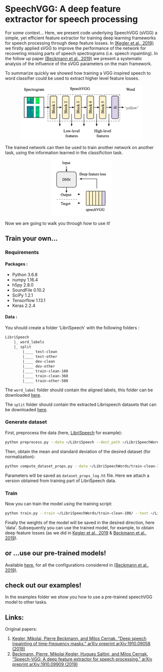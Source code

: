 # SpeechVGG: A deep feature extractor for speech processing

For some context... Here, we present code underlying SpeechVGG (sVGG) a simple, yet efficient feature extractor for training deep learning frameworks for speech processing through deep feature losses. In [(Kegler et al., 2019)](https://arxiv.org/pdf/1910.09058.pdf) we firstly applied sVGG to improve the performance of the network for recovering missing parts of speech spectrograms (i.e. speech inpainting). In the follow up paper [(Beckmann et al., 2019)](https://arxiv.org/pdf/1910.09909.pdf) we present a systematic analysis of the influence of the sVGG parameters on the main framework.

To summarize quickly we showed how training a VGG inspired speech to word classifier could be used to extract higher level feature losses.

<p align="center">
<img src="figures/model.png" width="400">
</p>

The trained network can then be used to train another network on another task, using the information learned in the classifiction task.

<p align="center">
<img src="figures/training.png" width="200">
</p>

Now we are going to walk you through how to use it!

## Train your own...

### Requirements

#### Packages :

* Python 3.6.8
* numpy 1.16.4
* h5py 2.8.0
* SoundFile 0.10.2
* SciPy 1.2.1
* Tensorflow 1.13.1
* Keras 2.2.4

#### Data :

You should create a folder 'LibriSpeech' with the following folders :

    LibriSpeech
    	|_ word_labels
    	|_ split
            |____ test-clean
            |____ test-other
            |____ dev-clean
            |____ dev-other
            |____ train-clean-100
            |____ train-clean-360
            |____ train-other-500


The `word_label` folder should contain the aligned labels, this folder can be downloaded [here](https://imperialcollegelondon.app.box.com/s/yd541e9qsmctknaj6ggj5k2cnb4mabkc).

The `split` folder should contain the extracted Librispeech datasets that can be downloaded [here](http://www.openslr.org/12/).

### Generate dataset

First, preprocess the data (here, [LibriSpeech](http://www.openslr.org/12/) for example):

```bash
python preprocess.py --data ~/LibriSpeech --dest_path ~/LibriSpeechWords
```

Then, obtain the mean and standard deviation of the desired dataset (for normalization):

```bash
python compute_dataset_props.py --data ~/LibriSpeechWords/train-clean-100/ --output_folder data
```

Parameters will be saved as `dataset_props_log.h5` file. Here we attach a version obtained from training part of LibriSpeech data.

### Train

Now you can train the model using the training script:

```bash
python train.py --train ~/LibriSpeechWords/train-clean-100/ --test ~/LibriSpeechWords/test-clean/ --weight_path data --classes 1000 --augment yes 
```

Finally the weights of the model will be saved in the desired direction, here 'data'. Subsequently you can use the trained model, for example, to obtain deep feature losses (as we did in [Kegler et al., 2019](https://arxiv.org/pdf/1910.09058.pdf) & [Beckmann et al., 2019](https://arxiv.org/pdf/1910.09909.pdf)).

## or ...use our pre-trained models!

Available [here](https://imperialcollegelondon.app.box.com/s/hus5093xaq3errmrxnly0zwsubjlo9d8), for all the configurations considered in [(Beckmann et al., 2019)](https://arxiv.org/pdf/1910.09909.pdf).

## check out our examples!

In the examples folder we show you how to use a pre-trained speechVGG model to other tasks.

## Links:

Original papers:
1. [Kegler, Mikolaj, Pierre Beckmann, and Milos Cernak. "Deep speech inpainting of time-frequency masks." arXiv preprint arXiv:1910.09058 (2019)](https://arxiv.org/pdf/1910.09058.pdf)
2. [Beckmann, Pierre, Mikolaj Kegler, Hugues Saltini, and Milos Cernak. "Speech-VGG: A deep feature extractor for speech processing." arXiv preprint arXiv:1910.09909 (2019)](https://arxiv.org/pdf/1910.09909.pdf)
